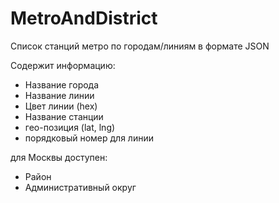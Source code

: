 # MetroAndDistrict
Список станций метро по городам/линиям в формате JSON

Содержит информацию:

* Название города
* Название линии
* Цвет линии (hex)
* Название станции
* гео-позиция (lat, lng)
* порядковый номер для линии

для Москвы доступен:

* Район 
* Административный округ
